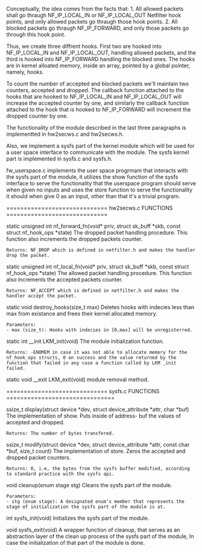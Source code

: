 Conceptually, the idea comes from the facts that:
    1. All allowed packets shall go thraugh NF_IP_LOCAL_IN or NF_IP_LOCAL_OUT Netfilter hook points, and only allowed packets go thraugh those hook points.
    2. All blocked packets go thraugh NF_IP_FORWARD, and only those packets go through this hook point.
    
Thus, we create three diffrent hooks. First two are hooked into NF_IP_LOCAL_IN and NF_IP_LOCAL_OUT, handling allowed packets, and the third is hooked into NF_IP_FORWARD handling the blocked ones.
The hooks are in kernel alloated memory, inside an array, pointed by a global pointer, namely, hooks.

To count the number of accepted and blocked packets we'll maintain two counters, accepted and dropped.
The callback function attached to the hooks that are hooked to NF_IP_LOCAL_IN and NF_IP_LOCAL_OUT will increase the accepted counter by one, and similarly the callback function attached to the hook that is hooked to NF_IP_FORWARD will increment the dropped counter by one.

The functionality of the module described in the last three paragraphs is implementted in hw2secws.c and hw2secws.h.

Also, we implement a sysfs part of the kernel module which will be used for a user space interface to communicate with the module. The sysfs kernel part is implemented in sysfs.c and sysfs.h.

fw_userspace.c implements the user space progrmam that interacts with the sysfs part of the module, it utilizes the show function of the sysfs interface to serve the functionality that the userspace program should serve when given no inputs and uses the store function to serve the functionality it should when give 0 as an input, other than that it's a trivial program.

============================= hw2secws.c FUNCTIONS =============================


static unsigned int nf_forward_fn(void* priv, struct sk_buff *skb, const struct nf_hook_ops *state)
    The dropped packet handling procedure.
    This function also increments the dropped packets counter.

    Returns: NF_DROP which is defined in netfilter.h and makes the handler drop the packet.

static unsigned int nf_local_fn(void* priv, struct sk_buff *skb, const struct nf_hook_ops *state) 
    The allowed packet handling procedure.
    This function also increments the accepted packets counter.

    Returns: NF_ACCEPT which is defined in netfilter.h and makes the handler accept the packet.

static void destroy_hooks(size_t max)
    Deletes hooks with indecies less than max from existance and frees their kernel allocated memory.

    Parameters:
    - max (size_t): Hooks with indecies in [0,max] will be unregisterred.

static int __init LKM_init(void)
    The module initialization function.

    Returns: -ENOMEM in case it was not able to allocate memory for the nf_hook_ops structs, 0 on success and the value returned by the function that failed in any case a function called by LKM _init failed.

static void __exit LKM_exit(void)
    module removal method.

============================= sysfs.c FUNCTIONS ===============================

ssize_t display(struct device *dev, struct device_attribute *attr, char *buf)
    The implementation of show.
	Puts inside of address- buf the values of accepted and dropped.
    
    Returns: The number of bytes transfered.

ssize_t modify(struct device *dev, struct device_attribute *attr, const char *buf, size_t count)
    The implementation of store.
	Zeros the accepted and dropped packet counters.

    Returns: 0, i.e, the bytes from the sysfs buffer modified, according to standard practice with the sysfs api.

void cleanup(enum stage stg)
    Cleans the sysfs part of the module.

	Parameters:
    - stg (enum stage): A designated enum's member that represents the stage of initialization the sysfs part of the module is at.

int sysfs_init(void)
    Initializes the sysfs part of the module.

void sysfs_exit(void)
    A wrapper function of cleanup, that serves as an abstraction layer of the clean up process of the sysfs part of the module,
	In case the initialization of that part of the module is done.
